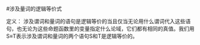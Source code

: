 #涉及量词的逻辑等价式

定义： 涉及谓词和量词的语句是逻辑等价的当且仅当无论用什么谓词代入这些语句，也无论为这些命题函数里的变量指定什么论域，它们都有相同的真值。我们用S≡T表示涉及谓词和量词的两个语句S和T是逻辑等价的。